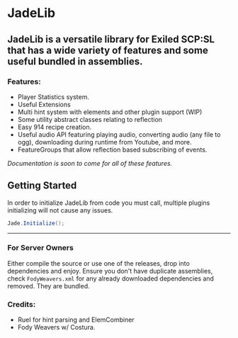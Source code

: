﻿# JadeLib

## JadeLib is a versatile library for Exiled SCP:SL that has a wide variety of features and some useful bundled in assemblies.

### Features:
- Player Statistics system.
- Useful Extensions
- Multi hint system with elements and other plugin support (WIP)
- Some utility abstract classes relating to reflection
- Easy 914 recipe creation.
- Useful audio API featuring playing audio, converting audio (any file to ogg), downloading during runtime from Youtube, and more.
- FeatureGroups that allow reflection based subscribing of events.

*Documentation is soon to come for all of these features.*

## Getting Started
In order to initialize JadeLib from code you must call, multiple plugins initializing will not cause any issues.
```csharp
Jade.Initialize();
```

---
### For Server Owners

Either compile the source or use one of the releases, drop into dependencies and enjoy.
Ensure you don't have duplicate assemblies, check `FodyWeavers.xml` for any already downloaded dependencies and removed. They are bundled.

### Credits:
- RueI for hint parsing and ElemCombiner
- Fody Weavers w/ Costura.

